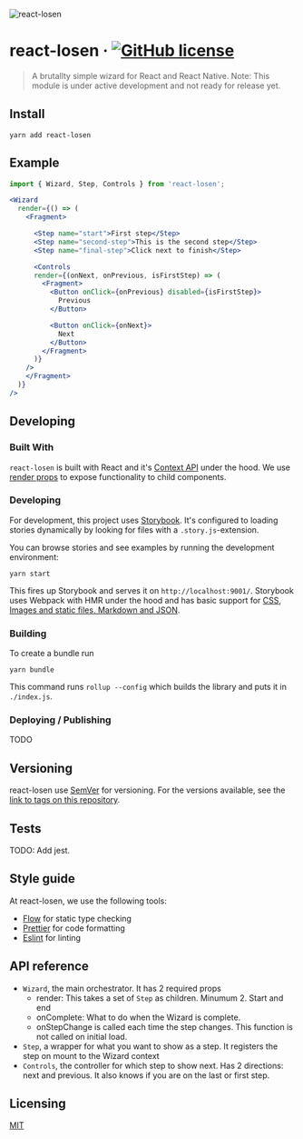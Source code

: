 ![react-losen](https://user-images.githubusercontent.com/2470775/39097362-8093ab6e-465b-11e8-845e-b21b893d6091.png)

# react-losen &middot; [![GitHub license](https://img.shields.io/badge/license-MIT-blue.svg?style=flat-square)](https://github.com/otovo/react-losen/blob/master/LICENSE)

> A brutallty simple wizard for React and React Native. Note: This module is under active development and not ready for release yet.

## Install

```shell
yarn add react-losen
```

## Example

```jsx
import { Wizard, Step, Controls } from 'react-losen';

<Wizard
  render={() => (
    <Fragment>

      <Step name="start">First step</Step>
      <Step name="second-step">This is the second step</Step>
      <Step name="final-step">Click next to finish</Step>

      <Controls
      render={(onNext, onPrevious, isFirstStep) => (
        <Fragment>
          <Button onClick={onPrevious} disabled={isFirstStep}>
            Previous
          </Button>

          <Button onClick={onNext}>
            Next
          </Button>
        </Fragment>
      )}
    />
    </Fragment>
  )}
/>	

```

## Developing

### Built With
`react-losen` is built with React and it's [Context API](https://reactjs.org/docs/context.html) under the hood. We use [render props](https://reactjs.org/docs/render-props.html) to expose functionality to child components.

### Developing

For development, this project uses [Storybook](https://storybook.js.org/). It's configured to loading stories dynamically by looking for files with a `.story.js`-extension.

You can browse stories and see examples by running the development environment:

```shell
yarn start
```

This fires up Storybook and serves it on `http://localhost:9001/`. Storybook uses Webpack with HMR under the hood and has basic support for [CSS, Images and static files, Markdown and JSON](https://storybook.js.org/configurations/default-config/).

### Building

To create a bundle run

```
yarn bundle
```

This command runs `rollup --config` which builds the library and puts it in `./index.js`.

### Deploying / Publishing

TODO


## Versioning

react-losen use [SemVer](http://semver.org/) for versioning. For the versions available, see the [link to tags on this repository](/tags).


## Tests

TODO: Add jest.

## Style guide

At react-losen, we use the following tools:

- [Flow](https://flow.org/) for static type checking
- [Prettier](https://prettier.io/) for code formatting
- [Eslint](https://eslint.org/) for linting

## API reference

* `Wizard`, the main orchestrator. It has 2 required props 
    - render: This takes a set of `Step` as children. Minumum 2. Start and end
    - onComplete: What to do when the Wizard is complete.
    - onStepChange is called each time the step changes. This function is not called on initial load.
* `Step`, a wrapper for what you want to show as a step. It registers the step on mount to the Wizard context
* `Controls`, the controller for which step to show next. Has 2 directions: next and previous. It also knows if you are on the last or first step.


## Licensing

[MIT](https://github.com/otovo/react-losen/blob/master/LICENSE)
